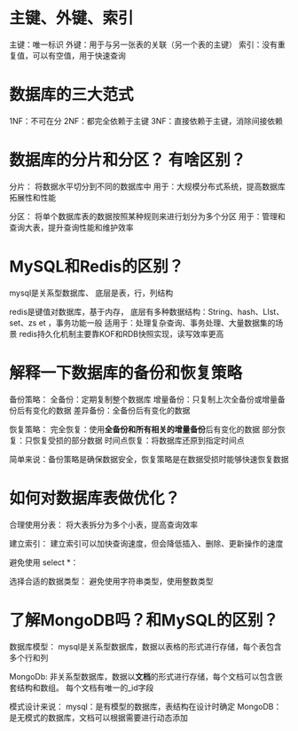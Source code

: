 #  主键、外键、索引

主键：唯一标识
外键：用于与另一张表的关联（另一个表的主键）
索引：没有重复值，可以有空值，用于快速查询




# 数据库的三大范式
1NF：不可在分
2NF：都完全依赖于主键
3NF：直接依赖于主键，消除间接依赖


# 数据库的分片和分区？ 有啥区别？

分片： 将数据水平切分到不同的数据库中
        用于：大规模分布式系统，提高数据库拓展性和性能

分区： 将单个数据库表的数据按照某种规则来进行划分为多个分区
        用于：管理和查询大表，提升查询性能和维护效率



# MySQL和Redis的区别？
mysql是关系型数据库、
        底层是表，行，列结构

redis是键值对数据库，基于内存，
        底层有多种数据结构：String、hash、LIst、set、zs       et ，事务功能一般
        适用于：处理复杂查询、事务处理、大量数据集的场景
        redis持久化机制主要靠KOF和RDB快照实现，读写效率更高



# 解释一下数据库的备份和恢复策略

备份策略：
        全备份：定期复制整个数据库
        增量备份：只复制上次全备份或增量备份后有变化的数据
        差异备份：全备份后有变化的数据

恢复策略：
        完全恢复：使用**全备份和所有相关的增量备份**后有变化的数据
        部分恢复：只恢复受损的部分数据
        时间点恢复：将数据库还原到指定时间点
        
简单来说：备份策略是确保数据安全，恢复策略是在数据受损时能够快速恢复数据



# 如何对数据库表做优化？

合理使用分表：
        将大表拆分为多个小表，提高查询效率

建立索引：
        建立索引可以加快查询速度，但会降低插入、删除、更新操作的速度
        
避免使用
        select *：

选择合适的数据类型：
        避免使用字符串类型，使用整数类型



# 了解MongoDB吗？和MySQL的区别？


数据库模型：
mysql是关系型数据库，数据以表格的形式进行存储，每个表包含多个行和列

MongoDb: 非关系型数据库，数据以**文档**的形式进行存储，每个文档可以包含嵌套结构和数组。
                每个文档有唯一的_id字段

模式设计来说：
        mysql：是有模型的数据库，表结构在设计时确定
        MongoDB：是无模式的数据库，文档可以根据需要进行动态添加













